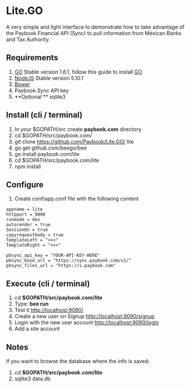 # Lite.GO
A very simple and light interface to demonstrate how to take advantage of the Paybook Financial API (Sync) to pull information from Mexican Banks and Tax Authority.

## Requirements
1. [GO](https://golang.org/dl/) Stable version 1.6.1, follow this guide to install [GO](https://golang.org/doc/install)
2. [NodeJS](https://nodejs.org/en/) Stable version 5.10.1
3. [Bower](http://bower.io)
4. Paybook Sync API key
5. **Optional ** sqlite3

## Install (cli / terminal)
1. In your $GOPATH/src create **paybook.com** directory 
2. cd $GOPATH/src/paybook.com/
3. git clone https://github.com/Paybook/Lite.GO/ lite
4. go get github.com/beego/bee
5. go install paybook.com/lite
6. cd $GOPATH/src/paybook.com/lite
7. npm install

## Configure
1. Create conf/app.conf file with the following content
```
appname = lite
httpport = 9090
runmode = dev
autorender = true
SessionOn = true
copyrequestbody = true
TemplateLeft = "<<<"
TemplateRight = ">>>"

pbsync_api_key = "YOUR-API-KEY-HERE"
pbsync_base_url = "https://sync.paybook.com/v1/"
pbsync_files_url = "https://s.paybook.com"
```

## Execute (cli / terminal)
1. cd **$GOPATH/src/paybook.com/lite**
2. Type: **bee run**
3. Test it [http://localhost:9090/](http://localhost:9090/)
4. Create a new user on Signup [http://localhost:9090/signup](http://localhost:9090/signup)
5. Login with the new user account [http://localhost:9090/login](http://localhost:9090/login)
6. Add a site account

## Notes
If you want to browse the database where the info is saved:<return>
1. cd **$GOPATH/src/paybook.com/lite**
2. sqlite3 data.db
